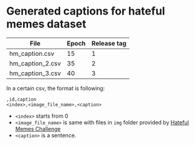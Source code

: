 # Generated captions for hateful memes dataset

| File | Epoch | Release tag |
| - | - | - |
| hm_caption.csv | 15 | 1 |
| hm_caption_2.csv | 35 | 2 |
| hm_caption_3.csv | 40 | 3 |

In a certain csv, the format is following:
```
,id,caption
<index>,<image_file_name>,<caption>
```

- `<index>` starts from 0
- `<image_file_name>` is same with files in `img` folder provided by [Hateful Memes Challenge](https://hatefulmemeschallenge.com/)
- `<caption>` is a sentence.